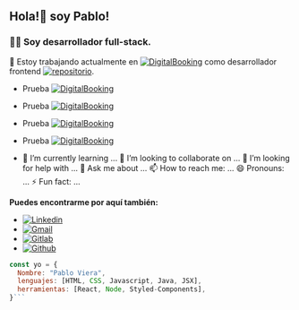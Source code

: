 <div>
<h2>Hola!👋 soy Pablo!</h2> 
<h3>🐱‍💻 Soy desarrollador full-stack.</h3>
</div>

🔭 Estoy trabajando actualmente en [![DigitalBooking](https://img.shields.io/badge/DigitalBooking-orange?style=flat-square)](http://digitalbooking.ddns.net/) como desarrollador frontend [![repositorio](https://img.shields.io/badge/repositorio-black?style=flat-square&logo=github)](https://gitlab.ctd.academy/ctd/hispanos/proyecto-integrador-1/proyecto-integrador-0223/0522ft-c3/grupo-01).

- Prueba [![DigitalBooking](https://img.shields.io/badge/DigitalBooking-orange?style=for-the-badge)](http://digitalbooking.ddns.net/)
- Prueba [![DigitalBooking](https://img.shields.io/badge/DigitalBooking-orange?style=flat)](http://digitalbooking.ddns.net/)
- Prueba [![DigitalBooking](https://img.shields.io/badge/DigitalBooking-orange?style=flat-square)](http://digitalbooking.ddns.net/)
- Prueba [![DigitalBooking](https://img.shields.io/badge/DigitalBooking-orange?style=plastic)](http://digitalbooking.ddns.net/)


- 🌱 I’m currently learning ...
👯 I’m looking to collaborate on ...
🤔 I’m looking for help with ...
💬 Ask me about ...
📫 How to reach me: ...
😄 Pronouns: ...
⚡ Fun fact: ...


**Puedes encontrarme por aquí también:**
- [![Linkedin](https://img.shields.io/badge/-LinkedIn-blue?style=flat&logo=Linkedin&logoColor=white)](https://www.linkedin.com/in/pablo-viera-a703a9a3/)
- [![Gmail](https://img.shields.io/badge/-Gmail-c14438?style=flat&logo=Gmail&logoColor=white)](mailto:pablosergiovg@gmail.com)
- [![Gitlab](https://img.shields.io/badge/-Gitlab-000?style=flat&logo=Gitlab&logoColor=white)](https://gitlab.ctd.academy/pablosvg)
- [![Github](https://img.shields.io/badge/-Github-000?style=flat&logo=Github&logoColor=white)](https://github.com/pablosergiovg)


```js
const yo = {
  Nombre: "Pablo Viera",
  lenguajes: [HTML, CSS, Javascript, Java, JSX],
  herramientas: [React, Node, Styled-Components],
}```
